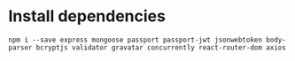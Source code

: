 # Install dependencies

`npm i --save express mongoose passport passport-jwt jsonwebtoken body-parser bcryptjs validator gravatar concurrently react-router-dom axios`
